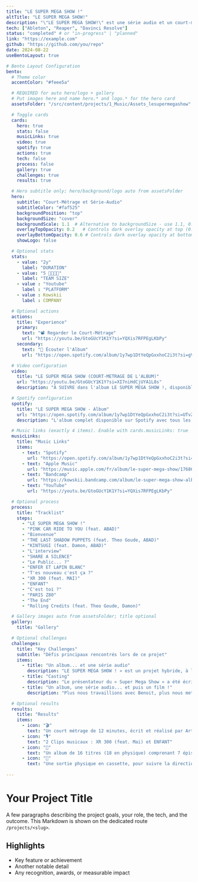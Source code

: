 ```yaml
---
title: "LE SUPER MEGA SHOW !"
altTitle: "LE SUPER MEGA SHOW!"
description: "\"LE SUPER MEGA SHOW!\" est une série audio et un court-métrage conçus, écrits et réalisés par Arthur Kowskii. Talk-show fictif inzpiré des émissions emblématiques des 70s et ruit de la collaboration entre Arthur Kowskii et le comédien belge Benoit Grimmiaux (Bojack Horseman...) qui incarne le présentateur."
tech: ["Ableton", "Reaper", "Davinci Resolve"]
status: "completed" # or "in-progress" | "planned"
link: "https://example.com"
github: "https://github.com/you/repo"
date: 2024-08-22
useBentoLayout: true

# Bento Layout Configuration
bento:
  # Theme color
  accentColor: "#feee5a"

  # REQUIRED for auto hero/logo + gallery
  # Put images here and name hero.* and logo.* for the hero card
  assetsFolder: "/src/content/projects/1_Music/Assets_lesupermegashow"

  # Toggle cards
  cards:
    hero: true
    stats: false
    musicLinks: true
    video: true
    spotify: true
    actions: true
    tech: false
    process: false
    gallery: true
    challenges: true
    results: true

  # Hero subtitle only; hero/background/logo auto from assetsFolder
  hero:
    subtitle: "Court-Métrage et Série-Audio"
    subtitleColor: "#faf525"
    backgroundPosition: "top"
    backgroundSize: "cover"
    backgroundScale: 1.1  # Alternative to backgroundSize - use 1.1, 0.9, etc.
    overlayTopOpacity: 0.2   # Controls dark overlay opacity at top (0.0 = transparent, 1.0 = opaque)
    overlayBottomOpacity: 0.6 # Controls dark overlay opacity at bottom (0.0 = transparent, 1.0 = opaque)
    showLogo: false

  # Optional stats
  stats:
    - value: "2y"
      label: "DURATION"
    - value: "5 👨‍👩‍👦‍👦"
      label: "TEAM SIZE"
    - value : "Youtube"
      label : "PLATFORM"
    - value : Kowskii
      label : COMPANY

  # Optional actions
  actions:
    title: "Experience"
    primary:
      text: "📽️ Regarder le Court-Métrage"
      url: "https://youtu.be/GtoGUcY1K1Y?si=YQXis7RFPEgLKbPy"
    secondary:
      text: "💽 Écouter l'Album"
      url: "https://open.spotify.com/album/1y7wp1DtYeQpGxxhoC2i3t?si=gVXYTvsqRoC6D18xovDuYg"

  # Video configuration
  video:
    title: "LE SUPER MEGA SHOW (COURT-METRAGE DE L'ALBUM)"
    url: "https://youtu.be/GtoGUcY1K1Y?si=XI7niHdCjUYA1L8s"
    description: "À SUIVRE dans l'album LE SUPER MEGA SHOW !, disponible sur toutes les plateformes. Vous pouvez soutenir et acheter l'album à PRIX LIBRE sur Bandcamp pour soutenir les prochains projets."

  # Spotify configuration
  spotify:
    title: "LE SUPER MEGA SHOW - Album"
    url: "https://open.spotify.com/album/1y7wp1DtYeQpGxxhoC2i3t?si=UTvZ7TS4QWqUKtuilpaMpQ"
    description: "L'album complet disponible sur Spotify avec tous les morceaux et interludes"

  # Music links (exactly 4 items). Enable with cards.musicLinks: true
  musicLinks:
    title: "Music Links"
    items:
      - text: "Spotify"
        url: "https://open.spotify.com/album/1y7wp1DtYeQpGxxhoC2i3t?si=gVXYTvsqRoC6D18xovDuYg"
      - text: "Apple Music"
        url: "https://music.apple.com/fr/album/le-super-mega-show/1768698755"
      - text: "Bandcamp"
        url: "https://kowskii.bandcamp.com/album/le-super-mega-show-album"
      - text: "YouTube"
        url: "https://youtu.be/GtoGUcY1K1Y?si=YQXis7RFPEgLKbPy"

  # Optional process
  process:
    title: "Tracklist"
    steps:
      - "LE SUPER MEGA SHOW !"
      - "PINK CAR RIDE TO YOU (feat. ABAD)"
      - "Bienvenue"
      - "THE LAST SHADOW PUPPETS (feat. Theo Goude, ABAD)"
      - "KINTSUGI (feat. Damon, ABAD)"
      - "L'interview"
      - "SHARE A SILENCE"
      - "Le Public... ?"
      - "ENFER ET LAPIN BLANC"
      - "T'es nouveau c'est ça ?"
      - "XR 300 (feat. MAI)"
      - "ENFANT"
      - "C'est toi ?"
      - "PARIS Z80"
      - "The End"
      - "Rolling Credits (feat. Theo Goude, Damon)"

  # Gallery images auto from assetsFolder; title optional
  gallery:
    title: "Gallery"

  # Optional challenges
  challenges:
    title: "Key Challenges"
    subtitle: "Défis principaux rencontrés lors de ce projet"
    items:
      - title: "Un album... et une série audio"
        description: "LE SUPER MEGA SHOW ! » est un projet hybride, à la fois album et série audio. Il réunit plusieurs titres entrecoupés de courts épisodes narratifs qui ancrent l’histoire au sein de la musique. L’enjeu principal a été de trouver le bon équilibre entre narration et morceaux afin de proposer une expérience fluide et captivante. Pour garantir la continuité entre chaque épisode et chaque chanson, il a été indispensable de travailler sur une tracklist fixe"
      - title: "Casting"
        description: "Le présentateur du « Super Mega Show » a été écrit comme un personnage aussi charismatique qu'étrange. Il était donc primordial de trouver le comédien de doublage idéal pour lui donner vie. Le rôle a finalement été interprété par le comédien de doublage Benoit Grimmiaux (Bojack Horseman, Pokémon, Rick et Morty...). Travailler avec Benoit, d’abord une idole puis un véritable compagnon créatif, a été pour moi un immense honneur et une grande fierté."
      - title: "Un album, une série audio... et puis un film !"
        description: "Plus nous travaillions avec Benoit, plus nous mettions de cœur dans ce projet et ses fondations. C’est lors de l’enregistrement des épisodes audio qu’a émergé peu à peu l’envie irrésistible de passer à l’image. Pourtant, cela semblait impossible : je n’avais jamais écrit de script professionnel de cette ampleur, jamais storyboardé, monté ou préparé une équipe de tournage, conçu une mise en scène, un plan lumière, un schéma de plateau pour les techniciens, ni même assuré une réalisation sur le plateau. Et pourtant, c’est finalement tout cela que j’ai été amené à accomplir"

  # Optional results
  results:
    title: "Results"
    items:
      - icon: "🎬"
        text: "Un court métrage de 12 minutes, écrit et réalisé par Arthur Kowskii"
      - icon: "🎙️"
        text: "2 Clips musicaux : XR 300 (feat. Mai) et ENFANT"
      - icon: "💽"
        text: "Un album de 16 titres (18 en physique) comprenant 7 épisodes audio et 9 morceaux"
      - icon: "📼"
        text: "Une sortie physique en cassette, pour suivre la direction artistique de l'album à 50 exemplaires." 
      
---
```


# Your Project Title

A few paragraphs describing the project goals, your role, the tech, and the outcome. This Markdown is shown on the dedicated route `/projects/<slug>`.

## Highlights

- Key feature or achievement
- Another notable detail
- Any recognition, awards, or measurable impact
